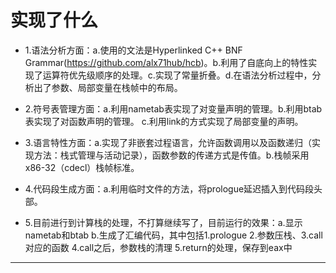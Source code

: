 
# 实现了什么

- 1.语法分析方面：a.使用的文法是Hyperlinked C++ BNF Grammar(https://github.com/alx71hub/hcb)。b.利用了自底向上的特性实现了运算符优先级顺序的处理。c.实现了常量折叠。d.在语法分析过程中，分析出了参数、局部变量在栈帧中的布局。

- 2.符号表管理方面：a.利用nametab表实现了对变量声明的管理。b.利用btab表实现了对函数声明的管理。 c.利用link的方式实现了局部变量的声明。

- 3.语言特性方面：a.实现了非嵌套过程语言，允许函数调用以及函数递归（实现方法：栈式管理与活动记录），函数参数的传递方式是传值。b.栈帧采用x86-32（cdecl）栈帧标准。

- 4.代码段生成方面：a.利用临时文件的方法，将prologue延迟插入到代码段头部。

- 5.目前进行到计算栈的处理，不打算继续写了，目前运行的效果：a.显示nametab和btab b.生成了汇编代码，其中包括1.prologue 2.参数压栈、3.call 对应的函数 4.call之后，参数栈的清理 5.return的处理，保存到eax中

---

